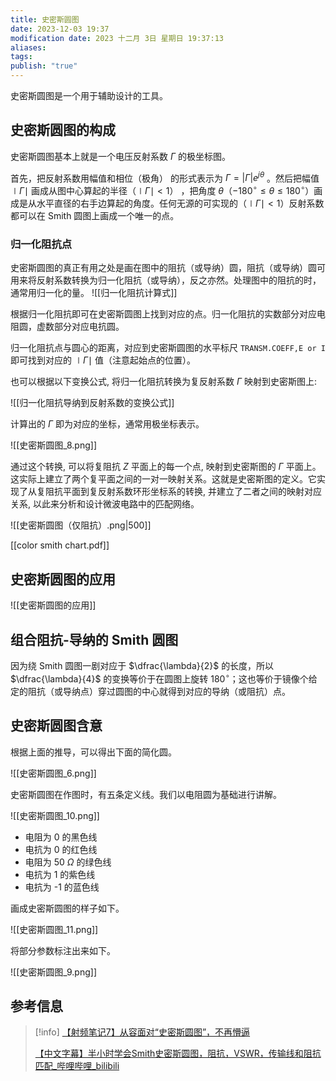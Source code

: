 ```yaml
---
title: 史密斯圆图
date: 2023-12-03 19:37
modification date: 2023 十二月 3日 星期日 19:37:13
aliases: 
tags: 
publish: "true"
---
```

史密斯圆图是一个用于辅助设计的工具。

## 史密斯圆图的构成

史密斯圆图基本上就是一个电压反射系数 $\Gamma$ 的极坐标图。

首先，把反射系数用幅值和相位（极角） 的形式表示为 $\Gamma=|\Gamma|e^{j\theta}$ 。然后把幅值 $\mid\Gamma\mid$ 画成从图中心算起的半径（$\mid\Gamma\mid<1$） ，把角度 $\theta$（$-180^{\circ}\le \theta \le 180^{\circ}$）画成是从水平直径的右手边算起的角度。任何无源的可实现的（$\mid\Gamma\mid<1$）反射系数都可以在 Smith 圆图上画成一个唯一的点。

### 归一化阻抗点

史密斯圆图的真正有用之处是画在图中的阻抗（或导纳）圆，阻抗（或导纳）圆可用来将反射系数转换为归一化阻抗（或导纳），反之亦然。处理图中的阻抗的时，通常用归一化的量。
![[归一化阻抗计算式]]

根据归一化阻抗即可在史密斯圆图上找到对应的点。归一化阻抗的实数部分对应电阻圆，虚数部分对应电抗圆。

归一化阻抗点与圆心的距离，对应到史密斯圆图的水平标尺 `TRANSM.COEFF,E or I` 即可找到对应的 $\mid\Gamma\mid$ 值（注意起始点的位置）。

也可以根据以下变换公式, 将归一化阻抗转换为复反射系数 $\Gamma$ 映射到史密斯图上:

![[归一化阻抗导纳到反射系数的变换公式]]

计算出的 $\Gamma$ 即为对应的坐标，通常用极坐标表示。

![[史密斯圆图_8.png]]

通过这个转换, 可以将复阻抗 $Z$ 平面上的每一个点, 映射到史密斯图的 $\Gamma$ 平面上。这实际上建立了两个复平面之间的一对一映射关系。这就是史密斯图的定义。它实现了从复阻抗平面到复反射系数环形坐标系的转换, 并建立了二者之间的映射对应关系, 以此来分析和设计微波电路中的匹配网络。

![[史密斯圆图（仅阻抗）.png|500]]

[[color smith chart.pdf]]

## 史密斯圆图的应用

![[史密斯圆图的应用]]

## 组合阻抗-导纳的 Smith 圆图

因为绕 Smith 圆图一剧对应于 $\dfrac{\lambda}{2}$ 的长度，所以 $\dfrac{\lambda}{4}$ 的变换等价于在圆图上旋转 $180^{\circ}$；这也等价于镜像个给定的阻抗（或导纳点）穿过圆图的中心就得到对应的导纳（或阻抗）点。

## 史密斯圆图含意

根据上面的推导，可以得出下面的简化圆。

![[史密斯圆图_6.png]]

史密斯圆图在作图时，有五条定义线。我们以电阻圆为基础进行讲解。

![[史密斯圆图_10.png]]

- 电阻为 0 的黑色线
- 电抗为 0 的红色线
- 电阻为 50 $\Omega$ 的绿色线
- 电抗为 1 的紫色线
- 电抗为 -1 的蓝色线

画成史密斯圆图的样子如下。

![[史密斯圆图_11.png]]

将部分参数标注出来如下。

![[史密斯圆图_9.png]]

## 参考信息

>[!info]
>[【射频笔记7】从容面对“史密斯圆图”，不再懵逼](https://mp.weixin.qq.com/s?__biz=MzAxNDAyMzc0Mg==&mid=2683460255&idx=7&sn=117e561a803f6edacecf4e5e26fe84d0&scene=21#wechat_redirect)
>
>[【中文字幕】半小时学会Smith史密斯圆图，阻抗，VSWR，传输线和阻抗匹配\_哔哩哔哩\_bilibili](https://www.bilibili.com/video/BV1u7411x79k/?spm_id_from=333.788.recommend_more_video.-1&vd_source=888a216de9bc720d4e19932bc33870d8)
>
